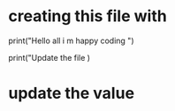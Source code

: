# creating this file with 

print("Hello all i m happy coding ")

print("Update the file )
# update the value